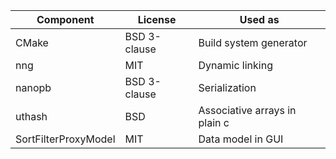 Component            | License      | Used as
-------------------- | ------------ | -------------------
CMake                | BSD 3-clause | Build system generator
nng                  | MIT          | Dynamic linking
nanopb               | BSD 3-clause | Serialization
uthash               | BSD          | Associative arrays in plain c
SortFilterProxyModel | MIT          | Data model in GUI
